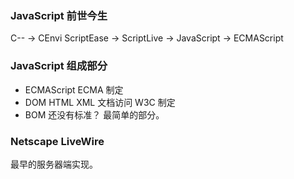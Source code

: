 ### JavaScript 前世今生
C-- -> CEnvi ScriptEase -> ScriptLive -> JavaScript -> ECMAScript 

### JavaScript 组成部分
 * ECMAScript  			ECMA 制定
 * DOM HTML XML 文档访问	W3C 制定
 * BOM 				还没有标准？   最简单的部分。

### Netscape LiveWire
最早的服务器端实现。
